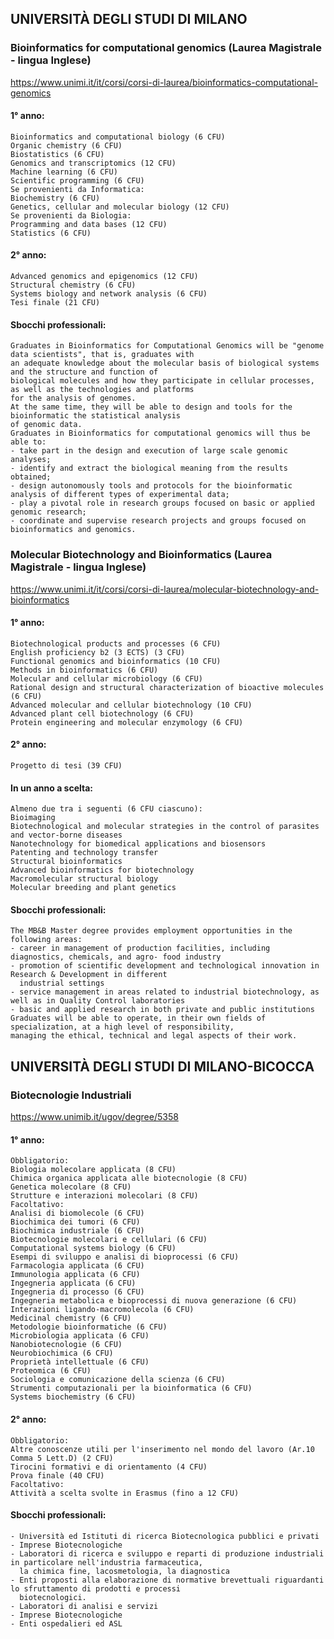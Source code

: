 ## UNIVERSITÀ DEGLI STUDI DI MILANO
### Bioinformatics for computational genomics (Laurea Magistrale - lingua Inglese)
https://www.unimi.it/it/corsi/corsi-di-laurea/bioinformatics-computational-genomics
#### 1° anno:
    Bioinformatics and computational biology (6 CFU)
    Organic chemistry (6 CFU)
    Biostatistics (6 CFU)
    Genomics and transcriptomics (12 CFU)
    Machine learning (6 CFU)
    Scientific programming (6 CFU)
    Se provenienti da Informatica:
    Biochemistry (6 CFU)
    Genetics, cellular and molecular biology (12 CFU)
    Se provenienti da Biologia:
    Programming and data bases (12 CFU)
    Statistics (6 CFU)
#### 2° anno:
    Advanced genomics and epigenomics (12 CFU)
    Structural chemistry (6 CFU)
    Systems biology and network analysis (6 CFU)
    Tesi finale (21 CFU)
#### Sbocchi professionali:
    Graduates in Bioinformatics for Computational Genomics will be "genome data scientists", that is, graduates with
    an adequate knowledge about the molecular basis of biological systems and the structure and function of
    biological molecules and how they participate in cellular processes, as well as the technologies and platforms
    for the analysis of genomes.
    At the same time, they will be able to design and tools for the bioinformatic the statistical analysis
    of genomic data. 
    Graduates in Bioinformatics for computational genomics will thus be able to:
    - take part in the design and execution of large scale genomic analyses;
    - identify and extract the biological meaning from the results obtained;
    - design autonomously tools and protocols for the bioinformatic analysis of different types of experimental data;
    - play a pivotal role in research groups focused on basic or applied genomic research;
    - coordinate and supervise research projects and groups focused on bioinformatics and genomics.

### Molecular Biotechnology and Bioinformatics (Laurea Magistrale - lingua Inglese)
https://www.unimi.it/it/corsi/corsi-di-laurea/molecular-biotechnology-and-bioinformatics
#### 1° anno:
    Biotechnological products and processes (6 CFU)
    English proficiency b2 (3 ECTS) (3 CFU)
    Functional genomics and bioinformatics (10 CFU)
    Methods in bioinformatics (6 CFU)
    Molecular and cellular microbiology (6 CFU)
    Rational design and structural characterization of bioactive molecules (6 CFU)
    Advanced molecular and cellular biotechnology (10 CFU)
    Advanced plant cell biotechnology (6 CFU)
    Protein engineering and molecular enzymology (6 CFU)
#### 2° anno:
    Progetto di tesi (39 CFU)
#### In un anno a scelta:
    Almeno due tra i seguenti (6 CFU ciascuno):
    Bioimaging
    Biotechnological and molecular strategies in the control of parasites and vector-borne diseases
    Nanotechnology for biomedical applications and biosensors
    Patenting and technology transfer
    Structural bioinformatics
    Advanced bioinformatics for biotechnology
    Macromolecular structural biology
    Molecular breeding and plant genetics
#### Sbocchi professionali:
    The MB&B Master degree provides employment opportunities in the following areas:
    - career in management of production facilities, including diagnostics, chemicals, and agro- food industry
    - promotion of scientific development and technological innovation in Research & Development in different
      industrial settings
    - service management in areas related to industrial biotechnology, as well as in Quality Control laboratories
    - basic and applied research in both private and public institutions
    Graduates will be able to operate, in their own fields of specialization, at a high level of responsibility,
    managing the ethical, technical and legal aspects of their work.


## UNIVERSITÀ DEGLI STUDI DI MILANO-BICOCCA
### Biotecnologie Industriali
https://www.unimib.it/ugov/degree/5358
#### 1° anno:
    Obbligatorio:
    Biologia molecolare applicata (8 CFU)
    Chimica organica applicata alle biotecnologie (8 CFU)
    Genetica molecolare (8 CFU)
    Strutture e interazioni molecolari (8 CFU)
    Facoltativo:
    Analisi di biomolecole (6 CFU)
    Biochimica dei tumori (6 CFU)
    Biochimica industriale (6 CFU)
    Biotecnologie molecolari e cellulari (6 CFU)
    Computational systems biology (6 CFU)
    Esempi di sviluppo e analisi di bioprocessi (6 CFU)
    Farmacologia applicata (6 CFU)
    Immunologia applicata (6 CFU)
    Ingegneria applicata (6 CFU)
    Ingegneria di processo (6 CFU)
    Ingegneria metabolica e bioprocessi di nuova generazione (6 CFU)
    Interazioni ligando-macromolecola (6 CFU)
    Medicinal chemistry (6 CFU)
    Metodologie bioinformatiche (6 CFU)
    Microbiologia applicata (6 CFU)
    Nanobiotecnologie (6 CFU)
    Neurobiochimica (6 CFU)
    Proprietà intellettuale (6 CFU)
    Proteomica (6 CFU)
    Sociologia e comunicazione della scienza (6 CFU)
    Strumenti computazionali per la bioinformatica (6 CFU)
    Systems biochemistry (6 CFU)
#### 2° anno:
    Obbligatorio:
    Altre conoscenze utili per l'inserimento nel mondo del lavoro (Ar.10 Comma 5 Lett.D) (2 CFU)
    Tirocini formativi e di orientamento (4 CFU)
    Prova finale (40 CFU)
    Facoltativo:
    Attività a scelta svolte in Erasmus (fino a 12 CFU)
#### Sbocchi professionali:
    - Università ed Istituti di ricerca Biotecnologica pubblici e privati
    - Imprese Biotecnologiche
    - Laboratori di ricerca e sviluppo e reparti di produzione industriali in particolare nell'industria farmaceutica,
      la chimica fine, lacosmetologia, la diagnostica
    - Enti proposti alla elaborazione di normative brevettuali riguardanti lo sfruttamento di prodotti e processi
      biotecnologici.
    - Laboratori di analisi e servizi
    - Imprese Biotecnologiche
    - Enti ospedalieri ed ASL
